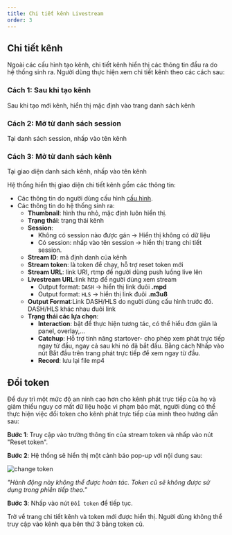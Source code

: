 ```yaml
---
title: Chi tiết kênh Livestream
order: 3
---
```


## Chi tiết kênh 
Ngoài các cấu hình tạo kênh, chi tiết kênh hiển thị các thông tin đầu ra do hệ thống sinh ra. Người dùng thực hiện xem chi tiết kênh theo các cách sau:

### Cách 1: Sau khi tạo kênh
Sau khi tạo mới kênh, hiển thị mặc định vào trang danh sách kênh

### Cách 2: Mở từ danh sách session
Tại danh sách session, nhấp vào tên kênh

### Cách 3: Mở từ danh sách kênh
Tại giao diện danh sách kênh, nhấp vào tên kênh

Hệ thống hiển thị giao diện chi tiết kênh gồm các thông tin:
- Các thông tin do người dùng cấu hình [cấu hình](1-create#bước-1).
- Các thông tin do hệ thống sinh ra: 
    - **Thumbnail**: hình thu nhỏ, mặc định luôn hiển thị.
    - **Trạng thái**: trạng thái kênh
    - **Session**: 
        - Không có session nào được gán → Hiển thị không có dữ liệu
        - Có session: nhấp vào tên session -> hiển thị trang chi tiết session.
    - **Stream ID**: mã định danh của kênh
    - **Stream token**: là token để chạy, hỗ trợ reset token mới
    - **Stream URL**: link URI, rtmp để người dùng push luồng live lên
    - **Livestream URL**:link http để người dùng xem stream
        - Output format: `DASH` → hiển thị link đuôi **.mpd**
        - Output format: `HLS` → hiển thị link đuôi **.m3u8**
    - **Output Format**:Link DASH/HLS do người dùng cấu hình trước đó. DASH/HLS khác nhau đuôi link
    - **Trạng thái các lựa chọn**:
        -  **Interaction**: bật để thực hiện tương tác, có thể hiểu đơn giản là panel, overlay,…
        - **Catchup**: Hỗ trợ tính năng startover-  cho phép xem phát trực tiếp ngay từ đầu, ngay cả sau khi nó đã bắt đầu. Bằng cách Nhấp vào nút Bắt đầu trên trang phát trực tiếp để xem ngay từ đầu.
        - **Record**: lưu lại file mp4

## Đổi token
Để duy trì một mức độ an ninh cao hơn cho kênh phát trực tiếp của họ và giảm thiểu nguy cơ mất dữ liệu hoặc vi phạm bảo mật,  người dùng có thể thực hiện việc đổi token cho kênh phát trực tiếp của mình theo hướng dẫn sau:

**Bước 1**: Truy cập vào trường thông tin của stream token và nhấp vào nút "Reset token".

**Bước 2**: Hệ thống sẽ hiển thị một cảnh báo pop-up với nội dung sau:

![change token](/images/livestream/change-token.png)

*"Hành động này không thể được hoàn tác. Token cũ sẽ không được sử dụng trong phiên tiếp theo."*

**Bước 3**: Nhấp vào nút `Đổi token` để tiếp tục.

Trở về trang chi tiết kênh và token mới được hiển thị. Người dùng không thể truy cập vào kênh qua bên thứ 3 bằng token cũ.